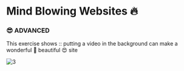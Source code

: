 # Mind  Blowing Websites 🔥

### 😎 ADVANCED

This exercise shows :: putting a video in the background can make a wonderful 🥰 beautiful 😍 site

![3](https://github.com/sancoza-developer/Mind-Blowing-Websites/assets/140257603/59c14b32-3331-45b9-b0ef-2b3b0cdae284)
